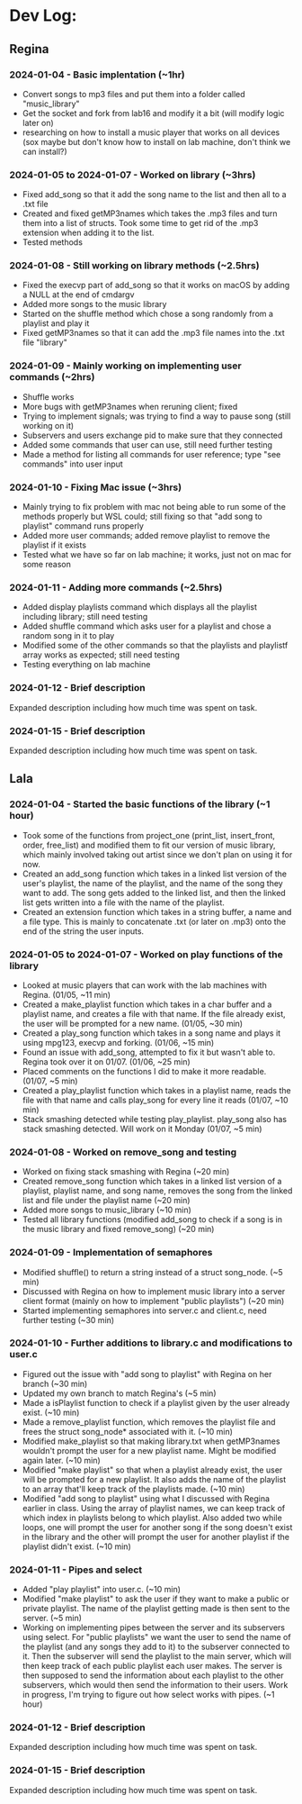 # Dev Log:

## Regina

### 2024-01-04 - Basic implentation (~1hr)
-  Convert songs to mp3 files and put them into a folder called "music_library"
-  Get the socket and fork from lab16 and modify it a bit (will modify logic later on)
-  researching on how to install a music player that works on all devices (sox maybe but don't know how to install on lab machine, don't think we can install?)

### 2024-01-05 to 2024-01-07 - Worked on library (~3hrs)
-  Fixed add_song so that it add the song name to the list and then all to a .txt file
-  Created and fixed getMP3names which takes the .mp3 files and turn them into a list of structs. Took some time to get rid of the .mp3 extension when adding it to the list.
-  Tested methods

### 2024-01-08 - Still working on library methods (~2.5hrs)
-  Fixed the execvp part of add_song so that it works on macOS by adding a NULL at the end of cmdargv
-  Added more songs to the music library
-  Started on the shuffle method which chose a song randomly from a playlist and play it
-  Fixed getMP3names so that it can add the .mp3 file names into the .txt file "library"

### 2024-01-09 - Mainly working on implementing user commands (~2hrs)
- Shuffle works
- More bugs with getMP3names when reruning client; fixed
- Trying to implement signals; was trying to find a way to pause song (still working on it)
- Subservers and users exchange pid to make sure that they connected
- Added some commands that user can use, still need further testing
- Made a method for listing all commands for user reference; type "see commands" into user input

### 2024-01-10 - Fixing Mac issue (~3hrs)
- Mainly trying to fix problem with mac not being able to run some of the methods properly but WSL could; still fixing so that "add song to playlist" command runs properly
- Added more user commands; added remove playlist to remove the playlist if it exists
- Tested what we have so far on lab machine; it works, just not on mac for some reason

### 2024-01-11 - Adding more commands (~2.5hrs)
- Added display playlists command which displays all the playlist including library; still need testing
- Added shuffle command which asks user for a playlist and chose a random song in it to play
- Modified some of the other commands so that the playlists and playlistf array works as expected; still need testing
- Testing everything on lab machine

### 2024-01-12 - Brief description
Expanded description including how much time was spent on task.

### 2024-01-15 - Brief description
Expanded description including how much time was spent on task.

## Lala

### 2024-01-04 - Started the basic functions of the library (~1 hour)
-  Took some of the functions from project_one (print_list, insert_front, order, free_list) and modified them to fit our version of music library, which mainly involved taking out artist since we don't plan on using it for now. 
-  Created an add_song function which takes in a linked list version of the user's playlist, the name of the playlist, and the name of the song they want to add. The song gets added to the linked list, and then the linked list gets written into a file with the name of the playlist.
-  Created an extension function which takes in a string buffer, a name and a file type. This is mainly to concatenate .txt (or later on .mp3) onto the end of the string the user inputs.

### 2024-01-05 to 2024-01-07 - Worked on play functions of the library
- Looked at music players that can work with the lab machines with Regina. (01/05, ~11 min)
- Created a make_playlist function which takes in a char buffer and a playlist name, and creates a file with that name. If the file already exist, the user will be prompted for a new name. (01/05, ~30 min)
- Created a play_song function which takes in a song name and plays it using mpg123, execvp and forking. (01/06, ~15 min)
- Found an issue with add_song, attempted to fix it but wasn't able to. Regina took over it on 01/07. (01/06, ~25 min)
- Placed comments on the functions I did to make it more readable. (01/07, ~5 min)
- Created a play_playlist function which takes in a playlist name, reads the file with that name and calls play_song for every line it reads (01/07, ~10 min) 
- Stack smashing detected while testing play_playlist. play_song also has stack smashing detected. Will work on it Monday (01/07, ~5 min)

### 2024-01-08 - Worked on remove_song and testing
- Worked on fixing stack smashing with Regina (~20 min)
- Created remove_song function which takes in a linked list version of a playlist, playlist name, and song name, removes the song from the linked list and file under the playlist name (~20 min)
- Added more songs to music_library (~10 min)
- Tested all library functions (modified add_song to check if a song is in the music library and fixed remove_song) (~20 min)

### 2024-01-09 - Implementation of semaphores
- Modified shuffle() to return a string instead of a struct song_node. (~5 min)
- Discussed with Regina on how to implement music library into a server client format (mainly on how to implement "public playlists") (~20 min)
- Started implementing semaphores into server.c and client.c, need further testing (~30 min)

### 2024-01-10 - Further additions to library.c and modifications to user.c
- Figured out the issue with "add song to playlist" with Regina on her branch (~30 min)
- Updated my own branch to match Regina's (~5 min)
- Made a isPlaylist function to check if a playlist given by the user already exist. (~10 min)
- Made a remove_playlist function, which removes the playlist file and frees the struct song_node* associated with it. (~10 min)
- Modified make_playlist so that making library.txt when getMP3names wouldn't prompt the user for a new playlist name. Might be modified again later. (~10 min)
- Modified "make playlist" so that when a playlist already exist, the user will be prompted for a new playlist. It also adds the name of the playlist to an array that'll keep track of the playlists made. (~10 min)
- Modified "add song to playlist" using what I discussed with Regina earlier in class. Using the array of playlist names, we can keep track of which index in playlists belong to which playlist. Also added two while loops, one will prompt the user for another song if the song doesn't exist in the library and the other will prompt the user for another playlist if the playlist didn't exist. (~10 min)

### 2024-01-11 - Pipes and select
- Added "play playlist" into user.c. (~10 min)
- Modified "make playlist" to ask the user if they want to make a public or private playlist. The name of the playlist getting made is then sent to the server. (~5 min)
- Working on implementing pipes between the server and its subservers using select. For "public playlists" we want the user to send the name of the playlist (and any songs they add to it) to the subserver connected to it. Then the subserver will send the playlist to the main server, which will then keep track of each public playlist each user makes. The server is then supposed to send the information about each playlist to the other subservers, which would then send the information to their users. Work in progress, I'm trying to figure out how select works with pipes. (~1 hour)

### 2024-01-12 - Brief description
Expanded description including how much time was spent on task.

### 2024-01-15 - Brief description
Expanded description including how much time was spent on task.
